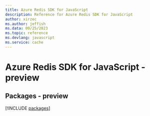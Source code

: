 ```yaml
---
title: Azure Redis SDK for JavaScript
description: Reference for Azure Redis SDK for JavaScript
author: xirzec
ms.author: jeffish
ms.data: 09/25/2023
ms.topic: reference
ms.devlang: javascript
ms.service: cache
---
```

# Azure Redis SDK for JavaScript - preview
## Packages - preview
[!INCLUDE [packages](redis-index.md)]
